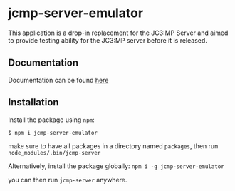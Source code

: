 # jcmp-server-emulator
This application is a drop-in replacement for the JC3:MP Server and aimed to provide testing ability for the JC3:MP server before it is released.

## Documentation
Documentation can be found [here](http://in.fkn.space/jc3mp/docs/server-emulator)

## Installation
Install the package using `npm`:

```$ npm i jcmp-server-emulator```

make sure to have all packages in a directory named `packages`, then run
`node_modules/.bin/jcmp-server`

Alternatively, install the package globally:
`npm i -g jcmp-server-emulator`

you can then run `jcmp-server` anywhere.
